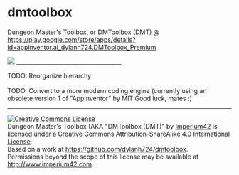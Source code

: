 # dmtoolbox
Dungeon Master's Toolbox, or DMToolbox (DMT) @ https://play.google.com/store/apps/details?id=appinventor.ai_dylanh724.DMToolbox_Premium

<img src="https://i.imgur.com/SugWoGr.png">
_____________________________________

TODO: Reorganize hierarchy
<br><br>
TODO: Convert to a more modern coding engine (currently using an obsolete version 1 of "AppInventor" by MIT
Good luck, mates :)

_____________________________________

<a rel="license" href="http://creativecommons.org/licenses/by-sa/4.0/"><img alt="Creative Commons License" style="border-width:0" src="https://i.creativecommons.org/l/by-sa/4.0/88x31.png" /></a><br /><span xmlns:dct="http://purl.org/dc/terms/" property="dct:title">Dungeon Master's Toolbox (AKA "DMToolbox (DMT)"</span> by <a xmlns:cc="http://creativecommons.org/ns#" href="http://www.imperium42.com" property="cc:attributionName" rel="cc:attributionURL">Imperium42</a> is licensed under a <a rel="license" href="http://creativecommons.org/licenses/by-sa/4.0/">Creative Commons Attribution-ShareAlike 4.0 International License</a>.<br />Based on a work at <a xmlns:dct="http://purl.org/dc/terms/" href="https://github.com/dylanh724/dmtoolbox" rel="dct:source">https://github.com/dylanh724/dmtoolbox</a>.<br />Permissions beyond the scope of this license may be available at <a xmlns:cc="http://creativecommons.org/ns#" href="http://www.imperium42.com" rel="cc:morePermissions">http://www.imperium42.com</a>.
